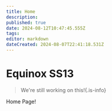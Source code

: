 ```yaml
---
title: Home
description: 
published: true
date: 2024-08-12T10:47:45.555Z
tags: 
editor: markdown
dateCreated: 2024-08-07T22:41:18.531Z
---
```


# Equinox SS13
> We're still working on this!{.is-info}

Home Page!

